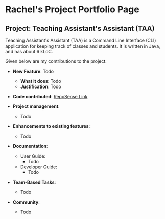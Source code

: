 # Rachel's Project Portfolio Page

## Project: Teaching Assistant's Assistant (TAA)
Teaching Assistant's Assistant (TAA) is a Command Line Interface (CLI) application for keeping track of classes and students.
It is written in Java, and has about 6 kLoC.

Given below are my contributions to the project.
* **New Feature**: Todo
    * **What it does**: Todo
    * **Justification**: Todo

* **Code contributed**: [RepoSense Link](https://nus-cs2113-ay2122s1.github.io/tp-dashboard/?search=rachelkeh&sort=groupTitle&sortWithin=title&timeframe=commit&mergegroup=&groupSelect=groupByRepos&breakdown=true&checkedFileTypes=docs~functional-code~test-code~other&since=2021-09-25&tabOpen=true&tabType=authorship&tabAuthor=rachelkeh&tabRepo=AY2122S1-CS2113T-F12-3%2Ftp%5Bmaster%5D&authorshipIsMergeGroup=false&authorshipFileTypes=docs~functional-code~test-code&authorshipIsBinaryFileTypeChecked=false)

* **Project management**:
    * Todo

* **Enhancements to existing features**:
    * Todo

* **Documentation**:
    * User Guide:
        * Todo
    * Developer Guide:
        * Todo

* **Team-Based Tasks**:
    * Todo

* **Community**:
    * Todo
